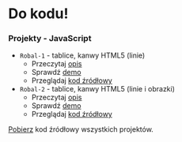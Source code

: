 # Do kodu!

### Projekty - JavaScript

- `Robal-1` - tablice, kanwy HTML5 (linie) 
  - Przeczytaj [opis](https://github.com/dokodu/podstawy/blob/master/docs/projekty/robal-1/README.md)
  - Sprawdź [demo](/podstawy/projekty/robal-1)
  - Przeglądaj [kod źródłowy](https://github.com/dokodu/podstawy/tree/master/docs/projekty/robal-1)
- `Robal-2` - tablice, kanwy HTML5 (linie i obrazki)
  - Przeczytaj [opis](https://github.com/dokodu/podstawy/blob/master/docs/projekty/robal-2/README.md)
  - Sprawdź [demo](/podstawy/projekty/robal-2)
  - Przeglądaj [kod źródłowy](https://github.com/dokodu/podstawy/tree/master/docs/projekty/robal-2)

 [Pobierz](https://github.com/dokodu/podstawy/archive/master.zip) kod źródłowy wszystkich projektów.